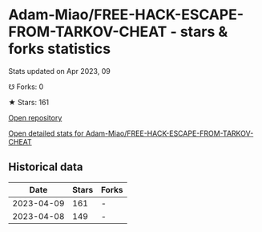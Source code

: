 # Adam-Miao/FREE-HACK-ESCAPE-FROM-TARKOV-CHEAT - stars & forks statistics

Stats updated on Apr 2023, 09

☋ Forks: 0

★ Stars: 161

[Open repository](https://github.com/Adam-Miao/FREE-HACK-ESCAPE-FROM-TARKOV-CHEAT)

[Open detailed stats for Adam-Miao/FREE-HACK-ESCAPE-FROM-TARKOV-CHEAT](https://reviewgithub.com/rep/Adam-Miao/FREE-HACK-ESCAPE-FROM-TARKOV-CHEAT)

## Historical data
| Date | Stars | Forks |
|------|-------|-------|
| 2023-04-09 | 161 | - | 
| 2023-04-08 | 149 | - | 

